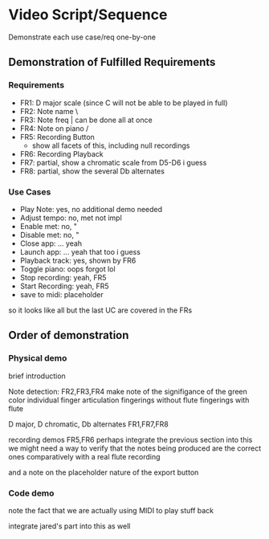 # Video Script/Sequence

Demonstrate each use case/req one-by-one

## Demonstration of Fulfilled Requirements

### Requirements
* FR1: D major scale (since C will not be able to be played in full)
* FR2: Note name        \
* FR3: Note freq         | can be done all at once
* FR4: Note on piano    /
* FR5: Recording Button
  * show all facets of this, including null recordings
* FR6: Recording Playback
* FR7: partial, show a chromatic scale from D5-D6 i guess
* FR8: partial, show the several Db alternates

### Use Cases
* Play Note: yes, no additional demo needed
* Adjust tempo: no, met not impl
* Enable met: no, "
* Disable met: no, "
* Close app: ... yeah
* Launch app: ... yeah that too i guess
* Playback track: yes, shown by FR6
* Toggle piano: oops forgot lol
* Stop recording: yeah, FR5
* Start Recording: yeah, FR5
* save to midi: placeholder

so it looks like all but the last UC are covered in the FRs

## Order of demonstration

### Physical demo

brief introduction

Note detection:
    FR2,FR3,FR4
    make note of the signifigance of the green color
    individual finger articulation
    fingerings without flute
    fingerings with flute



D major, D chromatic, Db alternates
    FR1,FR7,FR8

recording demos
    FR5,FR6
    perhaps integrate the previous section into this
    we might need a way to verify that the notes being produced are the correct ones
    comparatively with a real flute recording

and a note on the placeholder nature of the export button

### Code demo

note the fact that we are actually using MIDI to play stuff back

integrate jared's part into this as well
